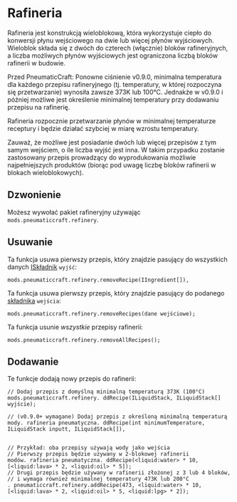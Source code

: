# Rafineria

Rafineria jest konstrukcją wieloblokową, która wykorzystuje ciepło do konwersji płynu wejściowego na dwie lub więcej płynów wyjściowych. Wieloblok składa się z dwóch do czterech (włącznie) bloków rafineryjnych, a liczba możliwych płynów wyjściowych jest ograniczona liczbą bloków rafinerii w budowie.

Przed PneumaticCraft: Ponowne ciśnienie v0.9.0, minimalna temperatura dla każdego przepisu rafineryjnego (tj. temperatury, w której rozpoczyna się przetwarzanie) wynosiła zawsze 373K lub 100°C. Jednakże w v0.9.0 i później możliwe jest określenie minimalnej temperatury przy dodawaniu przepisu na rafinerię.

Rafineria rozpocznie przetwarzanie płynów w minimalnej temperaturze receptury i będzie działać szybciej w miarę wzrostu temperatury.

Zauważ, że możliwe jest posiadanie dwóch lub więcej przepisów z tym samym wejściem, o ile liczba wyjść jest inna. W takim przypadku zostanie zastosowany przepis prowadzący do wyprodukowania możliwie najpełniejszych produktów (biorąc pod uwagę liczbę bloków rafinerii w blokach wieloblokowych).

## Dzwonienie

Możesz wywołać pakiet rafineryjny używając `mods.pneumaticcraft.refinery`.

## Usuwanie

Ta funkcja usuwa pierwszy przepis, który znajdzie pasujący do wszystkich danych [ISkładnik](/Vanilla/Variable_Types/IIngredient/) `wyjść`:

```zenscript
mods.pneumaticcraft.refinery.removeRecipe(IIngredient[]),
```

Ta funkcja usuwa pierwszy przepis, który znajdzie pasujący do podanego [składnika](/Vanilla/Variable_Types/IIngredient/) `wejścia`:

```zenscript
mods.pneumaticcraft.refinery.removeRecipes(dane wejściowe);
```

Ta funkcja usunie *wszystkie* przepisy rafinerii:

```zenscript
mods.pneumaticcraft.refinery.removeAllRecipes();
```

## Dodawanie

Te funkcje dodają nowy przepis do rafinerii:

```zenscript
// Dodaj przepis z domyślną minimalną temperaturą 373K (100°C)
mods.pneumaticcraft.refinery. ddRecipe(ILiquidStack, ILiquidStack[] wyjście);

// (v0.9.0+ wymagane) Dodaj przepis z określoną minimalną temperaturą
mody. rafineria pneumatyczna. ddRecipe(int minimumTemperature, ILiquidStack inputt, ILiquidStack[]),


// Przykład: oba przepisy używają wody jako wejścia
// Pierwszy przepis będzie używany w 2-blokowej rafinerii
modów. rafineria pneumatyczna. ddRecipe(<liquid:water> * 10, [<liquid:lava> * 2, <liquid:oil> * 5]);
// Drugi przepis będzie używany w rafinerii złożonej z 3 lub 4 bloków,
// i wymaga również minimalnej temperatury 473K lub 200°C
. pneumaticcraft.refinery.addRecipe(473, <liquid:water> * 10, [<liquid:lava> * 2, <liquid:oil> * 5, <liquid:lpg> * 2]);
```